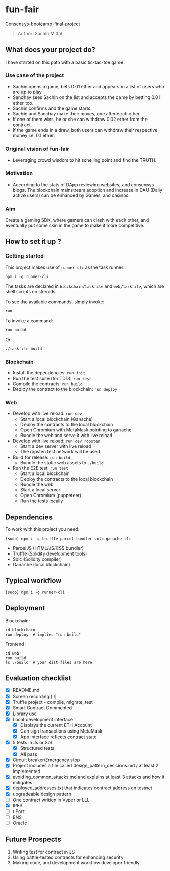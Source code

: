# fun-fair
Consensys-bootcamp-final-project

>Author: Sachin Mittal

## What does your project do?
I have started on this path with a basic tic-tac-toe game.

### Use case of the project
- Sachin opens a game, bets 0.01 ether and appears in a list of users who are up to play. <br>
- Sanchay sees Sachin on the list and accepts the game by betting 0.01 ether too. <br>
- Sachin confirms and the game starts. <br>
- Sachin and Sanchay make their moves, one after each other. <br>
- If one of them wins, he or she can withdraw 0.02 ether from the contract. <br>
- If the game ends in a draw, both users can withdraw their respective money i.e. 0.1 ether. <br>

### Original vision of fun-fair

- Leveraging crowd wisdom to hit schelling point and find the TRUTH.

### Motivation

- According to the stats of DApp reviewing websites, and consensys blogs. The blockchain mainstream adoption and increase in  DAU (Daily active users) can be enhanced by Games, and casinos. 



### Aim

Create a gaming SDK, where gamers can clash with each other, and eventually put some skin in the game to make it more competitive.

## How to set it up ?

### Getting started

This project makes use of `runner-cli` as the task runner:

    npm i -g runner-cli

The tasks are declared in `blockchain/taskfile` and `web/taskfile`, which are shell scripts on steroids.

To see the available commands, simply invoke:

    run

To invoke a command:

    run build

Or:

    ./taskfile build

### Blockchain

* Install the dependencies: `run init`
* Run the test suite (for TDD): `run test`
* Compile the contracts: `run build`
* Deploy the contract to the blockchain: `run deploy`

### Web

* Develop with live reload: `run dev`
    * Start a local blockchain (Ganache)
    * Deploy the contracts to the local blockchain
    * Open Chromium with MetaMask pointing to ganache
    * Bundle the web and serve it with live reload
* Develop with live reload: `run dev ropsten`
    * Start a dev server with live reload
    * The ropsten test network will be used
* Build for release: `run build`
    * Bundle the static web assets to `./build`
* Run the E2E test: `run test`
    * Start a local blockchain
    * Deploy the contracts to the local blockchain
    * Bundle the web
    * Start a local server
    * Open Chromium (puppeteer)
    * Run the tests locally

## Dependencies

To work with this project you need:

	[sudo] npm i -g truffle parcel-bundler solc ganache-cli

* ParcelJS (HTML/JS/CSS bundler)
* Truffle (Solidity development tools)
* Solc (Solidity compiler)
* Ganache (local blockchain)

## Typical workflow

    [sudo] npm i -g runner-cli

## Deployment
Blockchain:

    cd blockchain
    run deploy  # implies "run build"

Frontend:

    cd web
    run build
    ls ./build  # your dist files are here



## Evaluation checklist

- [x] README.md
- [x] Screen recording [!!]
- [x] Truffle project - compile, migrate, test
- [x] Smart Contract Commented
- [x] Library use
- [x] Local development interface
    - [x] Displays the current ETH Account
    - [x] Can sign transactions using MetaMask
    - [x] App interface reflects contract state
- [x] 5 tests in Js or Sol
    - [x] Structured tests
    - [x] All pass
- [x] Circuit breaker/Emergency stop
- [x] Project includes a file called design_pattern_desicions.md / at least 2 implemented
- [x] avoiding_common_attacks.md and explains at least 3 attacks and how it mitigates
- [x] deployed_addresses.txt that indicates contract address on testnet
- [x] upgradeable design pattern
- [ ] One contract written in Vyper or LLL
- [x] IPFS
- [ ] uPort
- [ ] ENS
- [ ] Oracle

## Future Prospects

1. Writing test for contract in JS
2. Using battle-tested contracts for enhancing security
3. Making code, and development workflow developer friendly.




